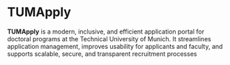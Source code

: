 # TUMApply

**TUMApply** is a modern, inclusive, and efficient application portal for doctoral programs at the Technical University
of Munich. It streamlines application management, improves usability for applicants and faculty, and supports scalable,
secure, and transparent recruitment processes
